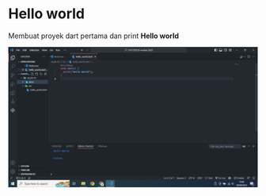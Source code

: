 # Hello world

Membuat proyek dart pertama dan print **Hello world**

![alt text](https://github.com/BagusRezky/2141720210-mobile-2023/blob/main/week-01/docs/Screenshot%20(58).png)